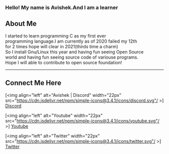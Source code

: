 ### Hello! My name is Avishek.And I am a learner

## About Me
<p>I started to learn programming C as my first ever <br>
programming language.I am currently as of 2020 failed my 12th<br>
for 2 times hope will clear in 2021(thirds time a charm)<br>
So I install Gnu/Linux this year and having fun seeing Open Source<br>
world and having fun seeing source code of variouse programs.<br>
Hope I will able to contribute to open source foundation!<br>

---
## Connect Me Here 
[<img align="left" alt="Avishek | Discord" width="22px" src="https://cdn.jsdelivr.net/npm/simple-icons@3.4.1/icons/discord.svg"/ >] [Discord]

[<img align="left" alt="Youtube" width="22px" src="https://cdn.jsdelivr.net/npm/simple-icons@3.4.1/icons/youtube.svg"/ >] [Youtube]

[<img align="left" alt="Twitter" width="22px" src="https://cdn.jsdelivr.net/npm/simple-icons@3.4.1/icons/twitter.svg"/ >] [Twitter]


[Discord]: https://discordapp.com/user/681910716789293083 
[Youtube]: https://www.youtube.com/channel/UCkVhowlProN9ayzEMaBEKPQ
[Twitter]: https://twitter.com/KiriyamaOsu
